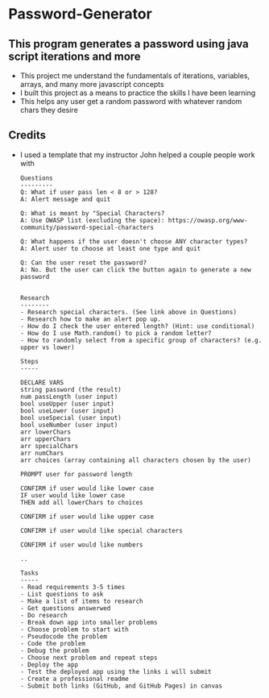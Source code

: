 # Password-Generator
  
  ## This program generates a password using java script iterations and more
  
  - This project me understand the fundamentals of iterations, variables, arrays, and many more javascript concepts
  - I built this project as a means to practice the skills I have been learning
  - This helps any user get a random password with whatever random chars they desire
  
  ## Credits
  
  - I used a template that my instructor John helped a couple people work with 
  
        Questions
        ---------
        Q: What if user pass len < 8 or > 128?
        A: Alert message and quit

        Q: What is meant by "Special Characters?
        A: Use OWASP list (excluding the space): https://owasp.org/www-community/password-special-characters

        Q: What happens if the user doesn't choose ANY character types?
        A: Alert user to choose at least one type and quit

        Q: Can the user reset the password?
        A: No. But the user can click the button again to generate a new password


        Research
        --------
        - Research special characters. (See link above in Questions)
        - Research how to make an alert pop up.
        - How do I check the user entered length? (Hint: use conditional)
        - How do I use Math.random() to pick a random letter?
        - How to randomly select from a specific group of characters? (e.g. upper vs lower)

        Steps
        -----

        DECLARE VARS
        string password (the result)
        num passLength (user input)
        bool useUpper (user input)
        bool useLower (user input)
        bool useSpecial (user input)
        bool useNumber (user input)
        arr lowerChars
        arr upperChars
        arr specialChars
        arr numChars
        arr choices (array containing all characters chosen by the user)

        PROMPT user for password length

        CONFIRM if user would like lower case
        IF user would like lower case
        THEN add all lowerChars to choices

        CONFIRM if user would like upper case

        CONFIRM if user would like special characters

        CONFIRM if user would like numbers

        ..

        Tasks
        -----
        - Read requirements 3-5 times
        - List questions to ask
        - Make a list of items to research
        - Get questions answerwed
        - Do research
        - Break down app into smaller problems
        - Choose problem to start with
        - Pseudocode the problem
        - Code the problem
        - Debug the problem
        - Choose next problem and repeat steps
        - Deploy the app
        - Test the deployed app using the links i will submit
        - Create a professional readme
        - Submit both links (GitHub, and GitHub Pages) in canvas
